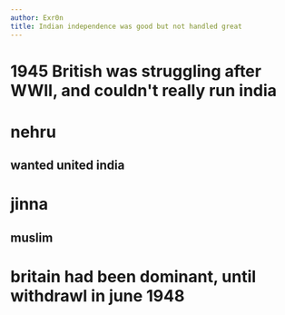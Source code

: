 ```yaml
---
author: Exr0n
title: Indian independence was good but not handled great
---
```


# 1945 British was struggling after WWII, and couldn\'t really run india

# nehru

## wanted united india

# jinna

## muslim

# britain had been dominant, until withdrawl in june 1948
